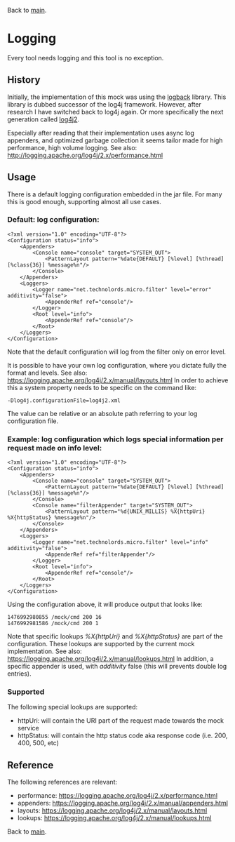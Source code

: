 Back to [main](https://github.com/Technolords/microservice-mock).

# Logging
Every tool needs logging and this tool is no exception.

## History
Initially, the implementation of this mock was using the [logback](http://logback.qos.ch/) library. This library is dubbed successor of the log4j framework. However, after research I have switched back to log4j again. Or more specifically the next generation called [log4j2](http://logging.apache.org/log4j/2.x/).

Especially after reading that their implementation uses async log appenders, and optimized garbage collection it seems tailor made for high performance, high volume logging. See also: http://logging.apache.org/log4j/2.x/performance.html
 
## Usage
There is a default logging configuration embedded in the jar file. For many this is good enough, supporting almost all use cases.

### Default: log configuration:

    <?xml version="1.0" encoding="UTF-8"?>
    <Configuration status="info">
        <Appenders>
            <Console name="console" target="SYSTEM_OUT">
                <PatternLayout pattern="%date{DEFAULT} [%level] [%thread] [%class{36}] %message%n"/>
            </Console>
        </Appenders>
        <Loggers>
            <Logger name="net.technolords.micro.filter" level="error" additivity="false">
                <AppenderRef ref="console"/>
            </Logger>
            <Root level="info">
                <AppenderRef ref="console"/>
            </Root>
        </Loggers>
    </Configuration>

Note that the default configuration will log from the filter only on error level.

It is possible to have your own log configuration, where you dictate fully the format and levels. See also: https://logging.apache.org/log4j/2.x/manual/layouts.html
In order to achieve this a system property needs to be specific on the command like:

    -Dlog4j.configurationFile=log4j2.xml

The value can be relative or an absolute path referring to your log configuration file.

### Example: log configuration which logs special information per request made on info level:

    <?xml version="1.0" encoding="UTF-8"?>
    <Configuration status="info">
        <Appenders>
            <Console name="console" target="SYSTEM_OUT">
                <PatternLayout pattern="%date{DEFAULT} [%level] [%thread] [%class{36}] %message%n"/>
            </Console>
            <Console name="filterAppender" target="SYSTEM_OUT">
                <PatternLayout pattern="%d{UNIX_MILLIS} %X{httpUri} %X{httpStatus} %message%n"/>
            </Console>
        </Appenders>
        <Loggers>
            <Logger name="net.technolords.micro.filter" level="info" additivity="false">
                <AppenderRef ref="filterAppender"/>
            </Logger>
            <Root level="info">
                <AppenderRef ref="console"/>
            </Root>
        </Loggers>
    </Configuration>

Using the configuration above, it will produce output that looks like:

    1476992980855 /mock/cmd 200 16
    1476992981586 /mock/cmd 200 1
    
Note that specific lookups _%X{httpUri}_ and _%X{httpStatus}_ are part of the configuration. These lookups are supported by the current mock implementation. 
See also: https://logging.apache.org/log4j/2.x/manual/lookups.html
In addition, a specific appender is used, with _additivity_ false (this will prevents double log entries).

### Supported 
The following special lookups are supported:
* httpUri: will contain the URI part of the request made towards the mock service
* httpStatus: will contain the http status code aka response code (i.e. 200, 400, 500, etc)

## Reference
The following references are relevant:
* performance: https://logging.apache.org/log4j/2.x/performance.html
* appenders: https://logging.apache.org/log4j/2.x/manual/appenders.html
* layouts: https://logging.apache.org/log4j/2.x/manual/layouts.html
* lookups: https://logging.apache.org/log4j/2.x/manual/lookups.html

Back to [main](../README.md).